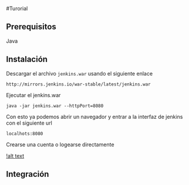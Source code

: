 #Turorial
## Prerequisitos
Java
## Instalación
Descargar el archivo ```jenkins.war``` usando el siguiente enlace
```
http://mirrors.jenkins.io/war-stable/latest/jenkins.war
```
Ejecutar el jenkins.war
```
java -jar jenkins.war --httpPort=8080
```
Con esto ya podemos abrir un navegador y entrar a la interfaz de jenkins con el siguiente url
```
localhots:8080
```
Crearse una cuenta o logearse directamente

[!alt text](https://github.com/jfloreshe/CICDPractice/blob/master/images/login.PNG)
## Integración



